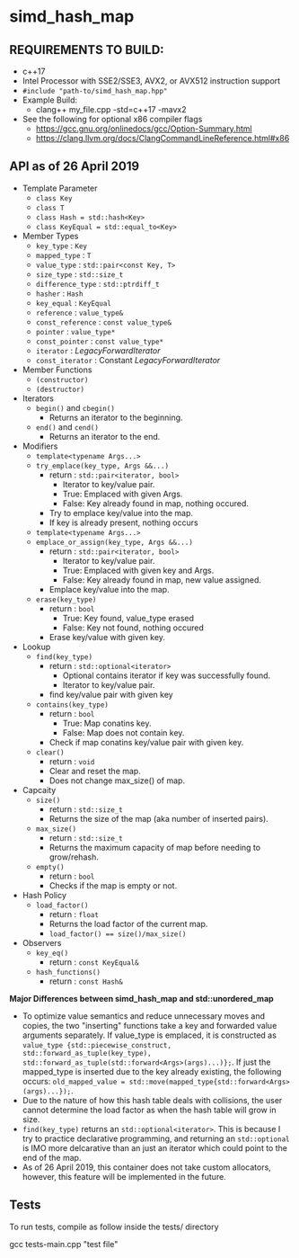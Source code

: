# simd_hash_map

## REQUIREMENTS TO BUILD: ##
* c++17
* Intel Processor with SSE2/SSE3, AVX2, or AVX512 instruction support
* `#include "path-to/simd_hash_map.hpp"`
* Example Build:
  * clang++ my_file.cpp -std=c++17 -mavx2
* See the following for optional x86 compiler flags
  * <https://gcc.gnu.org/onlinedocs/gcc/Option-Summary.html>
  * <https://clang.llvm.org/docs/ClangCommandLineReference.html#x86>

## API as of 26 April 2019 ##
* Template Parameter
  * `class Key`
  * `class T`
  * `class Hash = std::hash<Key>`
  * `class KeyEqual = std::equal_to<Key>`
* Member Types
  * `key_type`        : `Key`
  * `mapped_type`     : `T`
  * `value_type`      : `std::pair<const Key, T>`
  * `size_type`       : `std::size_t`
  * `difference_type` : `std::ptrdiff_t`
  * `hasher`          : `Hash`
  * `key_equal`       : `KeyEqual`
  * `reference`       : `value_type&`
  * `const_reference` : `const value_type&`
  * `pointer`         : `value_type*`
  * `const_pointer`   : `const value_type*`
  * `iterator`        : _LegacyForwardIterator_
  * `const_iterator`  : Constant _LegacyForwardIterator_
* Member Functions
  * `(constructor)`
  * `(destructor)`
* Iterators
  * `begin()` and `cbegin()`
    * Returns an iterator to the beginning.
  * `end()` and `cend()`
    * Returns an iterator to the end.
* Modifiers
  * `template<typename Args...>`
  * `try_emplace(key_type, Args &&...)`
    * return : `std::pair<iterator, bool>`
      * Iterator to key/value pair.
      * True: Emplaced with given Args.
      * False: Key already found in map, nothing occured.
    * Try to emplace key/value into the map.
    * If key is already present, nothing occurs
  * `template<typename Args...>`
  * `emplace_or_assign(key_type, Args &&...)`
    * return : `std::pair<iterator, bool>`
      * Iterator to key/value pair.
      * True: Emplaced with given key and Args.
      * False: Key already found in map, new value assigned.
    * Emplace key/value into the map.
  * `erase(key_type)`
    * return : `bool`
      * True: Key found, value_type erased
      * False: Key not found, nothing occured
    * Erase key/value with given key.
* Lookup
  * `find(key_type)`
    * return : `std::optional<iterator>`
      * Optional contains iterator if key was successfully found.
      * Iterator to key/value pair.
    * find key/value pair with given key
  * `contains(key_type)`
    * return : `bool`
      * True: Map conatins key.
      * False: Map does not contain key.
    * Check if map conatins key/value pair with given key.
  * `clear()`
    * return : `void`
    * Clear and reset the map.
    * Does not change max_size() of map.
* Capcaity
  * `size()`
    * return : `std::size_t`
    * Returns the size of the map (aka number of inserted pairs).
  * `max_size()`
    * return : `std::size_t`
    * Returns the maximum capacity of map before needing to grow/rehash.
  * `empty()`
    * return : `bool`
    * Checks if the map is empty or not.
* Hash Policy
  * `load_factor()`
    * return : `float`
    * Returns the load factor of the current map.
    * `load_factor() == size()/max_size()`
* Observers
  * `key_eq()`
    * return : `const KeyEqual&`
  * `hash_functions()`
    * return : `const Hash&`

__Major Differences between simd_hash_map and std::unordered_map__
* To optimize value semantics and reduce unnecessary moves and copies, the two "inserting" functions take a key and forwarded value arguments separately. If value_type is emplaced, it is constructed as `value_type {std::piecewise_construct, std::forward_as_tuple(key_type), std::forward_as_tuple(std::forward<Args>(args)...)};`. If just the mapped_type is inserted due to the key already existing, the following occurs: `old_mapped_value = std::move(mapped_type{std::forward<Args>(args)...});`.
* Due to the nature of how this hash table deals with collisions, the user cannot determine the load factor as when the hash table will grow in size. 
* `find(key_type)` returns an `std::optional<iterator>`. This is because I try to practice declarative programming, and returning an `std::optional` is IMO more delcarative than an just an iterator which could point to the end of the map.
* As of 26 April 2019, this container does not take custom allocators, however, this feature will be implemented in the future.


## Tests ##
To run tests, compile as follow inside the tests/ directory

gcc tests-main.cpp "test file"
